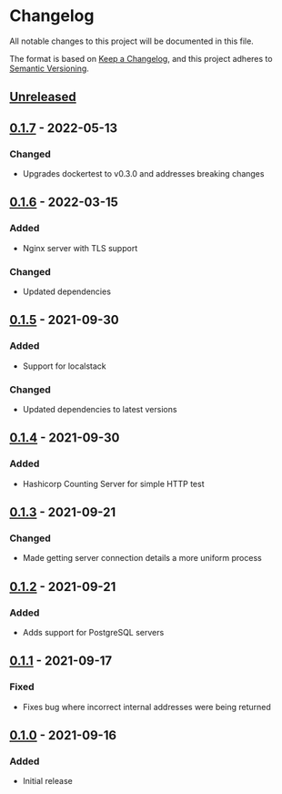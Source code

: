 # Changelog

All notable changes to this project will be documented in this file.

The format is based on [Keep a Changelog](https://keepachangelog.com/en/1.0.0/),
and this project adheres to [Semantic Versioning](https://semver.org/spec/v2.0.0.html).

## [Unreleased]

## [0.1.7] - 2022-05-13

### Changed

- Upgrades dockertest to v0.3.0 and addresses breaking changes

## [0.1.6] - 2022-03-15

### Added

- Nginx server with TLS support

### Changed

- Updated dependencies

## [0.1.5] - 2021-09-30

### Added

- Support for localstack

### Changed

- Updated dependencies to latest versions

## [0.1.4] - 2021-09-30

### Added

- Hashicorp Counting Server for simple HTTP test

## [0.1.3] - 2021-09-21

### Changed

- Made getting server connection details a more uniform process

## [0.1.2] - 2021-09-21

### Added

- Adds support for PostgreSQL servers

## [0.1.1] - 2021-09-17

### Fixed

- Fixes bug where incorrect internal addresses were being returned

## [0.1.0] - 2021-09-16

### Added

- Initial release

[unreleased]: https://github.com/jmgilman/dockertest-server/compare/v0.1.7...HEAD
[0.1.7]: https://github.com/jmgilman/dockertest-server/releases/tag/v0.1.7
[0.1.6]: https://github.com/jmgilman/dockertest-server/releases/tag/v0.1.6
[0.1.5]: https://github.com/jmgilman/dockertest-server/releases/tag/v0.1.5
[0.1.4]: https://github.com/jmgilman/dockertest-server/releases/tag/v0.1.4
[0.1.3]: https://github.com/jmgilman/dockertest-server/releases/tag/v0.1.3
[0.1.2]: https://github.com/jmgilman/dockertest-server/releases/tag/v0.1.2
[0.1.1]: https://github.com/jmgilman/dockertest-server/releases/tag/v0.1.1
[0.1.0]: https://github.com/jmgilman/dockertest-server/releases/tag/v0.1.0

